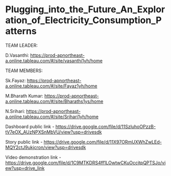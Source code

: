 # Plugging_into_the_Future_An_Exploration_of_Electricity_Consumption_Patterns

TEAM LEADER:

D.Vasanthi: https://prod-apnortheast-a.online.tableau.com/#/site/vasanthi1yh/home

TEAM MEMBERS:

Sk.Fayaz: https://prod-apnortheast-a.online.tableau.com/#/site/Fayaz1yh/home

M.Bharath Kumar: https://prod-apnortheast-a.online.tableau.com/#/site/Bharaths1ys/home

N.Srihari: https://prod-apnortheast-a.online.tableau.com/#/site/Srihari1yh/home

Dashboard public link - https://drive.google.com/file/d/11SzluhoOPzzB-tV7eOX_AUzNPXSnMbVU/view?usp=drivesdk

Story public link - https://drive.google.com/file/d/11X97ORmUXWhZwLEd-MQY2ctJ9ukjcron/view?usp=drivesdk

Video demonstration link - https://drive.google.com/file/d/1C9MTKDRS4ff1LOwtwCKuOccjtpQPTSJo/view?usp=drive_link
